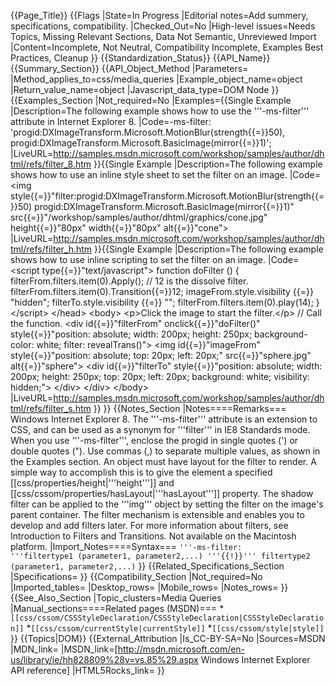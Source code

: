 {{Page_Title}}
{{Flags
|State=In Progress
|Editorial notes=Add summery, specifications, compatibility.
|Checked_Out=No
|High-level issues=Needs Topics, Missing Relevant Sections, Data Not Semantic, Unreviewed Import
|Content=Incomplete, Not Neutral, Compatibility Incomplete, Examples Best Practices, Cleanup
}}
{{Standardization_Status}}
{{API_Name}}
{{Summary_Section}}
{{API_Object_Method
|Parameters=
|Method_applies_to=css/media_queries
|Example_object_name=object
|Return_value_name=object
|Javascript_data_type=DOM Node
}}
{{Examples_Section
|Not_required=No
|Examples={{Single Example
|Description=The following example shows how to use the '''-ms-filter''' attribute in Internet Explorer 8.
|Code=-ms-filter: 'progid:DXImageTransform.Microsoft.MotionBlur(strength{{=}}50), progid:DXImageTransform.Microsoft.BasicImage(mirror{{=}}1)';
|LiveURL=http://samples.msdn.microsoft.com/workshop/samples/author/dhtml/refs/filter_8.htm
}}{{Single Example
|Description=The following example shows how to use an inline style sheet to set the filter on an image.
|Code=&lt;img style{{=}}"filter:progid:DXImageTransform.Microsoft.MotionBlur(strength{{=}}50)
    progid:DXImageTransform.Microsoft.BasicImage(mirror{{=}}1)"
    src{{=}}"/workshop/samples/author/dhtml/graphics/cone.jpg"
    height{{=}}"80px" width{{=}}"80px" alt{{=}}"cone"&gt;
|LiveURL=http://samples.msdn.microsoft.com/workshop/samples/author/dhtml/refs/filter_h.htm
}}{{Single Example
|Description=The following example shows how to use inline scripting to set the filter on an image.
|Code=&lt;script type{{=}}"text/javascript"&gt;
function doFilter ()
{ 
    filterFrom.filters.item(0).Apply();
    // 12 is the dissolve filter.  
    filterFrom.filters.item(0).Transition{{=}}12;
    imageFrom.style.visibility {{=}} "hidden";
    filterTo.style.visibility {{=}} ""; 
    filterFrom.filters.item(0).play(14); 
}
&lt;/script&gt;
&lt;/head&gt;
&lt;body&gt;
&lt;p&gt;Click the image to start the filter.&lt;/p&gt;
// Call the function.
&lt;div id{{=}}"filterFrom" onclick{{=}}"doFilter()" 
    style{{=}}"position: absolute; 
        width: 200px; 
        height: 250px; 
        background-color: white; 
        filter: revealTrans()"&gt;
&lt;img id{{=}}"imageFrom" 
    style{{=}}"position: absolute; 
        top: 20px; 
        left: 20px;" 
    src{{=}}"sphere.jpg" 
    alt{{=}}"sphere"&gt;
&lt;div id{{=}}"filterTo" 
    style{{=}}"position: absolute; 
        width: 200px; 
        height: 250px; 
        top: 20px; 
        left: 20px; 
        background: white; 
        visibility: hidden;"&gt;
&lt;/div&gt;
&lt;/div&gt;
&lt;/body&gt;
|LiveURL=http://samples.msdn.microsoft.com/workshop/samples/author/dhtml/refs/filter_s.htm
}}
}}
{{Notes_Section
|Notes====Remarks===
Windows Internet Explorer 8. The '''-ms-filter''' attribute is an extension to CSS, and can  be used as a synonym for '''filter''' in IE8 Standards mode. When you use '''-ms-filter''', enclose the progid in single quotes (') or double quotes ("). Use commas (,) to separate multiple values, as shown in the Examples section.
An object must have layout for the filter to render. A simple way to accomplish this is to give the element a specified [[css/properties/height|'''height''']] and [[css/cssom/properties/hasLayout|'''hasLayout''']]  property.
The shadow filter can be applied to the '''img''' object by setting the filter on the image's parent container.
The filter mechanism is extensible and enables you to develop and add  filters later. For more information about filters, see Introduction to Filters and Transitions.
Not available on the Macintosh platform.
|Import_Notes====Syntax===
<code>'''-ms-filter: '''filtertype1 (parameter1, parameter2,...) '''{{!}}''' filtertype2 (parameter1, parameter2,...)</code>
}}
{{Related_Specifications_Section
|Specifications=
}}
{{Compatibility_Section
|Not_required=No
|Imported_tables=
|Desktop_rows=
|Mobile_rows=
|Notes_rows=
}}
{{See_Also_Section
|Topic_clusters=Media Queries
|Manual_sections====Related pages (MSDN)===
*<code>[[css/cssom/CSSStyleDeclaration/CSSStyleDeclaration|CSSStyleDeclaration]]</code>
*<code>[[css/cssom/currentStyle|currentStyle]]</code>
*<code>[[css/cssom/style|style]]</code>
}}
{{Topics|DOM}}
{{External_Attribution
|Is_CC-BY-SA=No
|Sources=MSDN
|MDN_link=
|MSDN_link=[http://msdn.microsoft.com/en-us/library/ie/hh828809%28v=vs.85%29.aspx Windows Internet Explorer API reference]
|HTML5Rocks_link=
}}